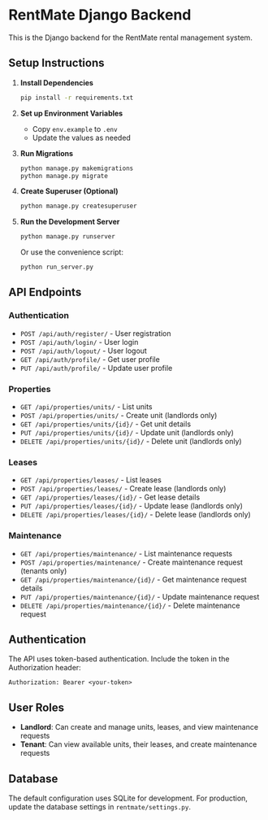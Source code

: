 # RentMate Django Backend

This is the Django backend for the RentMate rental management system.

## Setup Instructions

1. **Install Dependencies**
   ```bash
   pip install -r requirements.txt
   ```

2. **Set up Environment Variables**
   - Copy `env.example` to `.env`
   - Update the values as needed

3. **Run Migrations**
   ```bash
   python manage.py makemigrations
   python manage.py migrate
   ```

4. **Create Superuser (Optional)**
   ```bash
   python manage.py createsuperuser
   ```

5. **Run the Development Server**
   ```bash
   python manage.py runserver
   ```
   
   Or use the convenience script:
   ```bash
   python run_server.py
   ```

## API Endpoints

### Authentication
- `POST /api/auth/register/` - User registration
- `POST /api/auth/login/` - User login
- `POST /api/auth/logout/` - User logout
- `GET /api/auth/profile/` - Get user profile
- `PUT /api/auth/profile/` - Update user profile

### Properties
- `GET /api/properties/units/` - List units
- `POST /api/properties/units/` - Create unit (landlords only)
- `GET /api/properties/units/{id}/` - Get unit details
- `PUT /api/properties/units/{id}/` - Update unit (landlords only)
- `DELETE /api/properties/units/{id}/` - Delete unit (landlords only)

### Leases
- `GET /api/properties/leases/` - List leases
- `POST /api/properties/leases/` - Create lease (landlords only)
- `GET /api/properties/leases/{id}/` - Get lease details
- `PUT /api/properties/leases/{id}/` - Update lease (landlords only)
- `DELETE /api/properties/leases/{id}/` - Delete lease (landlords only)

### Maintenance
- `GET /api/properties/maintenance/` - List maintenance requests
- `POST /api/properties/maintenance/` - Create maintenance request (tenants only)
- `GET /api/properties/maintenance/{id}/` - Get maintenance request details
- `PUT /api/properties/maintenance/{id}/` - Update maintenance request
- `DELETE /api/properties/maintenance/{id}/` - Delete maintenance request

## Authentication

The API uses token-based authentication. Include the token in the Authorization header:
```
Authorization: Bearer <your-token>
```

## User Roles

- **Landlord**: Can create and manage units, leases, and view maintenance requests
- **Tenant**: Can view available units, their leases, and create maintenance requests

## Database

The default configuration uses SQLite for development. For production, update the database settings in `rentmate/settings.py`.

